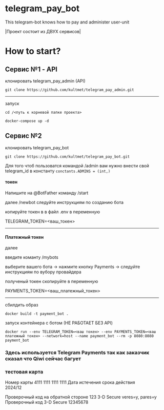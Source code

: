 # telegram_pay_bot
This telegram-bot knows how to pay and administer user-unit


|Проект состоит из ДВУХ сервисов|



# How to start?



## Сервис №1 - API
клонировать telegram_pay_admin (API)


```
git clone https://github.com/kultmet/telegram_pay_admin.git
```

<hr>

запуск

```
cd /<путь к корневой папке проекта>

docker-compose up -d
```

## Сервис №2

клонировать telegram_pay_bot


```
git clone https://github.com/kultmet/telegram_pay_bot.git
```

Для того чтоб пользоватся командой /admin вам нужно внести свой telegram_id  в константу <code>conctants.ADMINS = (int,)</code>

#### токен 

Напишите на @BotFather команду /start 

далее /newbot следуйте инструкциям по созданию бота

копируйте токен в в файл .env в переменную

TELEGRAM_TOKEN=<ваш_токен>

<hr>

#### Платежный токен 

далее

введите команту /mybots

выберите вашего бота -> нажмите кнопку Payments -> следуйте инструкциям по вубору провайдера

полученый токен скопируйте в переменную

PAYMENTS_TOKEN=<ваш_платежный_токен>

<hr>

сбилдить образ

```
docker build -t payment_bot .
```




запуск контейнера с ботом (НЕ РАБОТАЕТ БЕЗ API)

```
docker run --env TELEGRAM_TOKEN=<ваш токен> --env PAYMENTS_TOKEN=<ваш платежный токен> --network=host --name payment_bot --rm -p 8080:8080 payment_bot
```
### Здесь используется Telegram Payments так как заказчик сказал что Qiwi сейчас багует




### тестовая карта

Номер карты	4111 1111 1111 1111
Дата истечения срока действия	
2024/12

Проверочный код на обратной стороне	123
3-D Secure	veres=y, pares=y
Проверочный код 3-D Secure	12345678